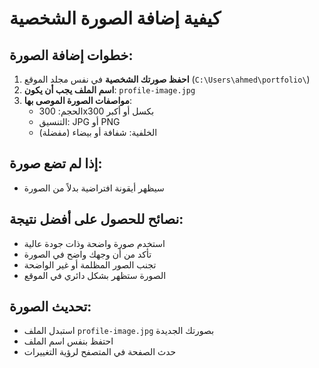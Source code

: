# كيفية إضافة الصورة الشخصية

## خطوات إضافة الصورة:

1. **احفظ صورتك الشخصية** في نفس مجلد الموقع (`C:\Users\ahmed\portfolio\`)
2. **اسم الملف يجب أن يكون**: `profile-image.jpg`
3. **مواصفات الصورة الموصى بها**:
   - الحجم: 300x300 بكسل أو أكبر
   - التنسيق: JPG أو PNG
   - الخلفية: شفافة أو بيضاء (مفضلة)

## إذا لم تضع صورة:
- سيظهر أيقونة افتراضية بدلاً من الصورة

## نصائح للحصول على أفضل نتيجة:
- استخدم صورة واضحة وذات جودة عالية
- تأكد من أن وجهك واضح في الصورة
- تجنب الصور المظلمة أو غير الواضحة
- الصورة ستظهر بشكل دائري في الموقع

## تحديث الصورة:
- استبدل الملف `profile-image.jpg` بصورتك الجديدة
- احتفظ بنفس اسم الملف
- حدث الصفحة في المتصفح لرؤية التغييرات

